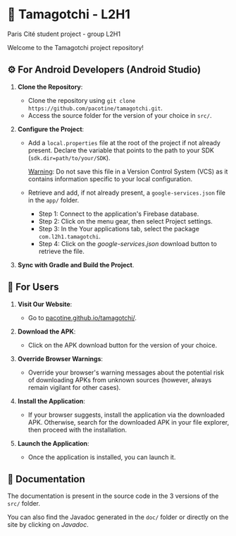 # 🐣 Tamagotchi - L2H1
Paris Cité student project - group L2H1

Welcome to the Tamagotchi project repository!

## ⚙️ For Android Developers (Android Studio)

1. **Clone the Repository**: 
   - Clone the repository using `git clone https://github.com/pacotine/tamagotchi.git`.
   - Access the source folder for the version of your choice in `src/`.

2. **Configure the Project**:
   - Add a `local.properties` file at the root of the project if not already present. Declare the variable that points to the path to your SDK (`sdk.dir=path/to/your/SDK`).
     
     <ins>Warning</ins>: Do not save this file in a Version Control System (VCS) as it contains information specific to your local configuration.
   - Retrieve and add, if not already present, a `google-services.json` file in the `app/` folder.
     - Step 1: Connect to the application's Firebase database.
     - Step 2: Click on the menu gear, then select Project settings.
     - Step 3: In the Your applications tab, select the package `com.l2h1.tamagotchi`.
     - Step 4: Click on the *google-services.json* download button to retrieve the file.

3. **Sync with Gradle and Build the Project**.

## 🙋 For Users

1. **Visit Our Website**: 
   - Go to [pacotine.github.io/tamagotchi/](https://pacotine.github.io/tamagotchi/).
  
2. **Download the APK**:
   - Click on the APK download button for the version of your choice.
  
3. **Override Browser Warnings**:
   - Override your browser's warning messages about the potential risk of downloading APKs from unknown sources (however, always remain vigilant for other cases).
  
4. **Install the Application**:
   - If your browser suggests, install the application via the downloaded APK. Otherwise, search for the downloaded APK in your file explorer, then proceed with the installation.
  
5. **Launch the Application**: 
   - Once the application is installed, you can launch it.
   
## 📂 Documentation

The documentation is present in the source code in the 3 versions of the `src/` folder.

You can also find the Javadoc generated in the `doc/` folder or directly on the site by clicking on *Javadoc*.
